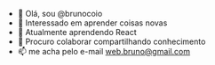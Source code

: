 - 👋 Olá, sou @brunocoio
- 👀 Interessado em aprender coisas novas
- 🌱 Atualmente aprendendo React
- 💞️ Procuro colaborar compartilhando conhecimento
- 📫 me acha pelo e-mail web.bruno@gmail.com

<!---
brunocoio/brunocoio is a ✨ special ✨ repository because its `README.md` (this file) appears on your GitHub profile.
You can click the Preview link to take a look at your changes.
--->

